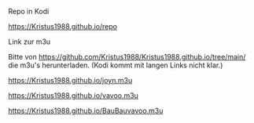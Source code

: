 Repo in Kodi

https://Kristus1988.github.io/repo





Link zur m3u



Bitte von https://github.com/Kristus1988/Kristus1988.github.io/tree/main/ die m3u's herunterladen. (Kodi kommt mit langen Links nicht klar.)

https://Kristus1988.github.io/joyn.m3u

https://Kristus1988.github.io/vavoo.m3u

https://Kristus1988.github.io/BauBauvavoo.m3u
